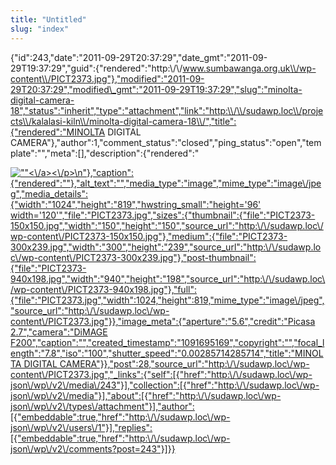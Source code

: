 ```yaml
---
title: "Untitled"
slug: "index"
---
```


{"id":243,"date":"2011-09-29T20:37:29","date\_gmt":"2011-09-29T19:37:29","guid":{"rendered":"http:\\/\\/www.sumbawanga.org.uk\\/wp-content\\/PICT2373.jpg"},"modified":"2011-09-29T20:37:29","modified\_gmt":"2011-09-29T19:37:29","slug":"minolta-digital-camera-18","status":"inherit","type":"attachment","link":"http:\\/\\/sudawp.loc\\/projects\\/kalalasi-kiln\\/minolta-digital-camera-18\\/","title":{"rendered":"MINOLTA DIGITAL CAMERA"},"author":1,"comment\_status":"closed","ping\_status":"open","template":"","meta":\[\],"description":{"rendered":"

[![\"\"](\"http:\/\/sudawp.loc\/wp-content\/PICT2373-300x239.jpg\")<\\/a><\\/p>\\n"},"caption":{"rendered":""},"alt\_text":"","media\_type":"image","mime\_type":"image\\/jpeg","media\_details":{"width":"1024","height":"819","hwstring\_small":"height='96' width='120'","file":"PICT2373.jpg","sizes":{"thumbnail":{"file":"PICT2373-150x150.jpg","width":"150","height":"150","source\_url":"http:\\/\\/sudawp.loc\\/wp-content\\/PICT2373-150x150.jpg"},"medium":{"file":"PICT2373-300x239.jpg","width":"300","height":"239","source\_url":"http:\\/\\/sudawp.loc\\/wp-content\\/PICT2373-300x239.jpg"},"post-thumbnail":{"file":"PICT2373-940x198.jpg","width":"940","height":"198","source\_url":"http:\\/\\/sudawp.loc\\/wp-content\\/PICT2373-940x198.jpg"},"full":{"file":"PICT2373.jpg","width":1024,"height":819,"mime\_type":"image\\/jpeg","source\_url":"http:\\/\\/sudawp.loc\\/wp-content\\/PICT2373.jpg"}},"image\_meta":{"aperture":"5.6","credit":"Picasa 2.7","camera":"DiMAGE F200","caption":"","created\_timestamp":"1091695169","copyright":"","focal\_length":"7.8","iso":"100","shutter\_speed":"0.00285714285714","title":"MINOLTA DIGITAL CAMERA"}},"post":28,"source\_url":"http:\\/\\/sudawp.loc\\/wp-content\\/PICT2373.jpg","\_links":{"self":\[{"href":"http:\\/\\/sudawp.loc\\/wp-json\\/wp\\/v2\\/media\\/243"}\],"collection":\[{"href":"http:\\/\\/sudawp.loc\\/wp-json\\/wp\\/v2\\/media"}\],"about":\[{"href":"http:\\/\\/sudawp.loc\\/wp-json\\/wp\\/v2\\/types\\/attachment"}\],"author":\[{"embeddable":true,"href":"http:\\/\\/sudawp.loc\\/wp-json\\/wp\\/v2\\/users\\/1"}\],"replies":\[{"embeddable":true,"href":"http:\\/\\/sudawp.loc\\/wp-json\\/wp\\/v2\\/comments?post=243"}\]}}](http:\/\/sudawp.loc\/wp-content\/PICT2373.jpg)